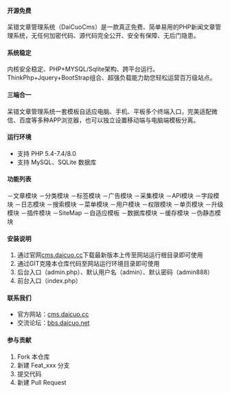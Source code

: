 #### 开源免费
呆错文章管理系统（DaiCuoCms）是一款真正免费、简单易用的PHP新闻文章管理系统，无任何加密代码、源代码完全公开、安全有保障、无后门隐患。

#### 系统稳定
内核安全稳定、PHP+MYSQL/Sqlite架构、跨平台运行。ThinkPhp+Jquery+BootStrap组合、超强负载能力助您轻松运营百万级站点。

#### 三端合一
呆错文章管理系统一套模板自适应电脑、手机、平板多个终端入口，完美适配微信、百度等多种APP浏览器，也可以独立设置移动端与电脑端模板分离。

#### 运行环境
* 支持 PHP 5.4-7.4/8.0
* 支持 MySQL、SQLite 数据库

#### 功能列表
－文章模块
－分类模块
－标签模块
－广告模块
－采集模块
－API模块
－字段模块
－日志模块
－搜索模块
－菜单模块
－用户模块
－权限模块
－单页模块
－升级模块
－插件模块
－SiteMap
－自适应模板
－数据库模块
－缓存模块
－伪静态模块

#### 安装说明
1. 通过官网[cms.daicuo.cc](https://cms.daicuo.cc/)下载最新版本上传至网站运行根目录即可使用
2. 通过GIT克隆本仓库代码至网站运行环境目录即可使用
3. 后台入口（admin.php）、默认用户名（admin）、默认密码（admin888）
4. 前台入口（index.php）

#### 联系我们
- 官方网站：[cms.daicuo.cc](https://cms.daicuo.cc)
- 交流论坛：[bbs.daicuo.net](http://bbs.daicuo.net/forum-60-1.html)

#### 参与贡献
1. Fork 本仓库
2. 新建 Feat_xxx 分支
3. 提交代码
4. 新建 Pull Request